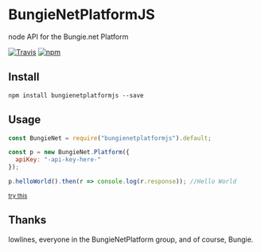 # BungieNetPlatformJS
node API for the Bungie.net Platform

[![Travis](https://img.shields.io/travis/dazarobbo/BungieNetPlatformJS.svg?style=flat-square)](https://travis-ci.org/dazarobbo/BungieNetPlatformJS) [![npm](https://img.shields.io/npm/v/bungienetplatformjs.svg?style=flat-square)](https://www.npmjs.com/package/bungienetplatformjs)

## Install
```bashp
npm install bungienetplatformjs --save
```

## Usage
```js
const BungieNet = require("bungienetplatformjs").default;

const p = new BungieNet.Platform({
  apiKey: "-api-key-here-"
});

p.helloWorld().then(r => console.log(r.response)); //Hello World
```
<sup>[try this](https://runkit.com/5865c7bdb1021e0013dc5268/586f45d6d4634d0014843395)</sup>

## Thanks
lowlines, everyone in the BungieNetPlatform group, and of course, Bungie.
